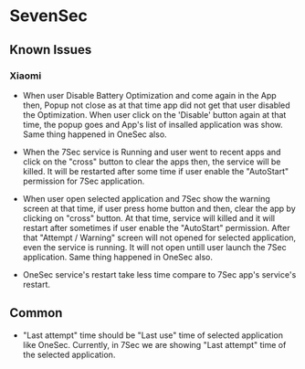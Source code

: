 # SevenSec

## Known Issues

### Xiaomi
- When user Disable Battery Optimization and come again in the App then, Popup not close as at that time app did not get that user disabled the Optimization. When user click on the 'Disable' button again at that time, the popup goes and App's list of insalled application was show. Same thing happened in OneSec also.

- When the 7Sec service is Running and user went to recent apps and click on the "cross" button to clear the apps then, the service will be killed. It will be restarted after some time if user enable the "AutoStart" permission for 7Sec application.

- When user open selected application and 7Sec show the warning screen at that time, if user press home button and then, clear the app by clicking on "cross" button. At that time, service will killed and it will restart after sometimes if user enable the "AutoStart" permission. After that "Attempt / Warning" screen will not opened for selected application, even the service is running. It will not open untill user launch the 7Sec application. Same thing happened in OneSec also.

- OneSec service's restart take less time compare to 7Sec app's service's restart.

## Common
- "Last attempt" time should be "Last use" time of selected application like OneSec. Currently, in 7Sec we are showing "Last attempt" time of the selected application.
